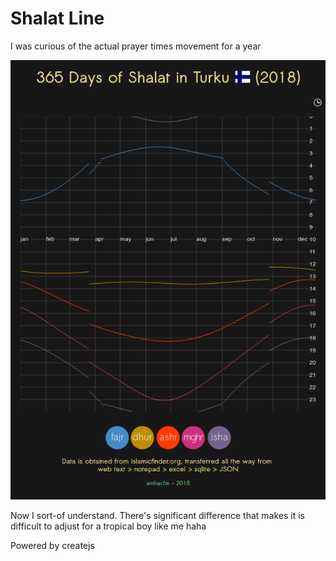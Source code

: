 # Shalat Line
I was curious of the actual prayer times movement for a year

![cover](https://raw.githubusercontent.com/amharfm/shalatline/master/screencapture-localhost-shalatline-1514878052459.png)

Now I sort-of understand. There's significant difference that makes it is difficult to adjust for a tropical boy like me haha

Powered by createjs
